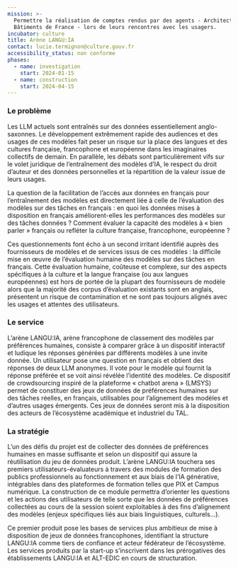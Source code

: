 ```yaml
---
mission: >-
  Permettre la réalisation de comptes rendus par des agents - Architectes des
  Bâtiments de France - lors de leurs rencontres avec les usagers.
incubator: culture
title: Arène LANGU:IA
contact: lucie.termignon@culture.gouv.fr
accessibility_status: non conforme
phases:
  - name: investigation
    start: 2024-01-15
  - name: construction
    start: 2024-04-15
---
```


### Le problème

Les LLM actuels sont entraînés sur des données essentiellement anglo-saxonnes. Le développement extrêmement rapide des audiences et des usages de ces modèles fait peser un risque sur la place des langues et des cultures française, francophone et européenne dans les imaginaires collectifs de demain. En parallèle, les débats sont particulièrement vifs sur le volet juridique de l’entraînement des modèles d’IA, le respect du droit d’auteur et des données personnelles et la répartition de la valeur issue de leurs usages.

La question de la facilitation de l’accès aux données en français pour l’entraînement des modèles est directement liée à celle de l’évaluation des modèles sur des tâches en français : en quoi les données mises à disposition en français améliorent-elles les performances des modèles sur des tâches données ? Comment évaluer la capacité des modèles à « bien parler » français ou refléter la culture française, francophone, européenne ?

Ces questionnements font écho à un second irritant identifié auprès des fournisseurs de modèles et de services issus de ces modèles : la difficile mise en œuvre de l’évaluation humaine des modèles sur des tâches en français. Cette évaluation humaine, coûteuse et complexe, sur des aspects spécifiques à la culture et la langue française (ou aux langues européennes) est hors de portée de la plupart des fournisseurs de modèle alors que la majorité des corpus d’évaluation existants sont en anglais, présentent un risque de contamination et ne sont pas toujours alignés avec les usages et attentes des utilisateurs.

### Le service

L’arène LANGU:IA, arène francophone de classement des modèles par préférences humaines, consiste à comparer grâce à un dispositif interactif et ludique les réponses générées par différents modèles à une invite donnée. Un utilisateur pose une question en français et obtient des réponses de deux LLM anonymes. Il vote pour le modèle qui fournit la réponse préférée et se voit ainsi révélée l’identité des modèles. Ce dispositif de crowdsourcing inspiré de la plateforme « chatbot arena » (LMSYS) permet de constituer des jeux de données de préférences humaines sur des tâches réelles, en français, utilisables pour l’alignement des modèles et d’autres usages émergents. Ces jeux de données seront mis à la disposition des acteurs de l’écosystème académique et industriel du TAL.

### La stratégie

L’un des défis du projet est de collecter des données de préférences humaines en masse suffisante et selon un dispositif qui assure la réutilisation du jeu de données produit. L’arène LANGU:IA touchera ses premiers utilisateurs-évaluateurs à travers des modules de formation des publics professionnels au fonctionnement et aux biais de l’IA générative, intégrables dans des plateformes de formation telles que PIX et Campus numérique. La construction de ce module permettra d’orienter les questions et les actions des utilisateurs de telle sorte que les données de préférences collectées au cours de la session soient exploitables à des fins d’alignement des modèles (enjeux spécifiques liés aux biais linguistiques, culturels…).

Ce premier produit pose les bases de services plus ambitieux de mise à disposition de jeux de données francophones, identifiant la structure LANGU:IA comme tiers de confiance et acteur fédérateur de l’écosystème. Les services produits par la start-up s’inscrivent dans les prérogatives des établissements LANGU:IA et ALT-EDIC en cours de structuration.

